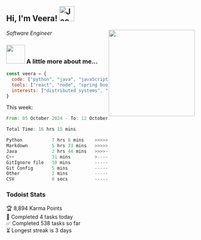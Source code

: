 <h2> Hi, I'm Veera! <img src="https://raw.githubusercontent.com/Tarikul-Islam-Anik/Animated-Fluent-Emojis/master/Emojis/Activities/Jack-O-Lantern.png" alt="Jack-O-Lantern" width="40" height="40" /></h2>
<img align='right' src="https://user-images.githubusercontent.com/74038190/213911110-aedbef38-a29f-4b6b-a65c-11608b4f75a5.gif" width="230">
<p><em>Software Engineer</em></p>


### <img src="https://user-images.githubusercontent.com/74038190/216656963-09118229-8a9e-4af0-910c-c37f35f2e210.gif" width="50"> A little more about me...  

```javascript
const veera = {
  code: ["python", "java", "javaScript", "typeScript", "c++"],
  tools: ["react", "node", "spring boot", "docker", "next.JS", "aws"],
  interests: ["distributed systems", "enterprise software", "parallel computing", "cloud computing", "machine learning", "AI"]
}
```
This week:
<!--START_SECTION:waka-->

```rust
From: 05 October 2024 - To: 12 October 2024

Total Time: 16 hrs 15 mins

Python           7 hrs 8 mins    >>>>>>>>>>>--------------   43.80 %
Markdown         5 hrs 33 mins   >>>>>>>>>----------------   34.10 %
Java             2 hrs 44 mins   >>>>---------------------   16.85 %
C++              31 mins         >------------------------   03.23 %
GitIgnore file   10 mins         -------------------------   01.12 %
Git Config       5 mins          -------------------------   00.57 %
Other            2 mins          -------------------------   00.26 %
CSV              0 secs          -------------------------   00.07 %
```

<!--END_SECTION:waka-->


### Todoist Stats

<!-- TODO-IST:START -->
🏆  8,894 Karma Points           
🌸  Completed 4 tasks today           
✅  Completed 538 tasks so far           
⏳  Longest streak is 3 days
<!-- TODO-IST:END -->
<!--
Profile views:
[![](https://visitcount.itsvg.in/api?id=veeravivekt&label=Profile%20Views&color=1&icon=2&pretty=false)](https://visitcount.itsvg.in)
-->
